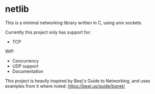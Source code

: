 # netlib

This is a minimal networking library written in C, using unix sockets.

Currently this project only has support for:
- TCP

WIP:
- Concurrency
- UDP support
- Documentation

This project is heavily inspired by Beej's Guide to Networking, and uses examples from it where noted: https://beej.us/guide/bgnet/
